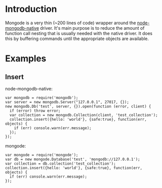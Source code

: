 Introduction
============

Mongode is a very thin (~200 lines of code) wrapper around the [node-mongodb-native](https://github.com/christkv/node-mongodb-native) driver. It's main purpose is to reduce the amount of function call nesting that is usually needed with the native driver. It does this by buffering commands until the appropriate objects are available.

Examples
========

Insert 
------

node-mongodb-native:

    var mongodb = require('mongodb');
    var server = new mongodb.Server("127.0.0.1", 27017, {});
    new mongodb.Db('test', server, {}).open(function (error, client) {
      if (error) throw error;
      var collection = new mongodb.Collection(client, 'test_collection');
      collection.insert({hello: 'world'}, {safe:true}, function(err, objects) {
        if (err) console.warn(err.message);
      });
    });    
    
mongode:

    var mongode = require('mongode');
    var db = new mongode.Database('test', 'mongodb://127.0.0.1');
    var collection = db.collection('test_collection');
    collection.insert({hello: 'world'}, {safe:true}, function(err, objects) {
      if (err) console.warn(err.message);
    });

